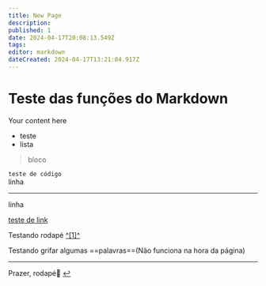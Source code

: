 ```yaml
---
title: New Page
description: 
published: 1
date: 2024-04-17T20:08:13.549Z
tags: 
editor: markdown
dateCreated: 2024-04-17T13:21:04.917Z
---
```


# Teste das funções do Markdown

Your content here

-   teste
-   lista

> bloco

`teste de código`  
linha

---

linha

[teste de link](https://www.youtube.com/watch?v=dQw4w9WgXcQ)

Testando rodapé [^\[1\]^](#fn1)

Testando grifar algumas ==palavras==(Não funciona na hora da página)

---

Prazer, rodapé🤝 [↩︎](#fnref1)